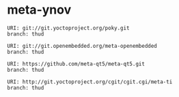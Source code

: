 # meta-ynov
    URI: git://git.yoctoproject.org/poky.git
    branch: thud

    URI: git://git.openembedded.org/meta-openembedded
    branch: thud

    URI: https://github.com/meta-qt5/meta-qt5.git
    branch: thud
    
    URI: http://git.yoctoproject.org/cgit/cgit.cgi/meta-ti
    branch: thud
